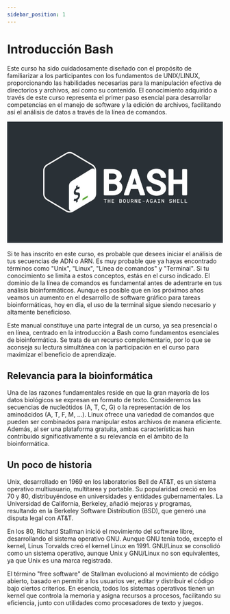 ```yaml
---
sidebar_position: 1
---
```


# Introducción Bash
Este curso ha sido cuidadosamente diseñado con el propósito de familiarizar a los participantes con los fundamentos de UNIX/LINUX, proporcionando las habilidades necesarias para la manipulación efectiva de directorios y archivos, así como su contenido. El conocimiento adquirido a través de este curso representa el primer paso esencial para desarrollar competencias en el manejo de software y la edición de archivos, facilitando así el análisis de datos a través de la línea de comandos.

![Bash logo](../../static/img/bash/bash_logo.jpeg)

Si te has inscrito en este curso, es probable que desees iniciar el análisis de tus secuencias de ADN o ARN. Es muy probable que ya hayas encontrado términos como "Unix", "Linux", "Línea de comandos" y "Terminal". Si tu conocimiento se limita a estos conceptos, estás en el curso indicado. El dominio de la línea de comandos es fundamental antes de adentrarte en tus análisis bioinformáticos. Aunque es posible que en los próximos años veamos un aumento en el desarrollo de software gráfico para tareas bioinformáticas, hoy en día, el uso de la terminal sigue siendo necesario y altamente beneficioso.

Este manual constituye una parte integral de un curso, ya sea presencial o en línea, centrado en la introducción a Bash como fundamentos esenciales de bioinformática. Se trata de un recurso complementario, por lo que se aconseja su lectura simultánea con la participación en el curso para maximizar el beneficio de aprendizaje.

## Relevancia para la bioinformática
Una de las razones fundamentales reside en que la gran mayoría de los datos biológicos se expresan en formato de texto. Consideremos las secuencias de nucleótidos (A, T, C, G) o la representación de los aminoácidos (A, T, F, M, ...). Linux ofrece una variedad de comandos que pueden ser combinados para manipular estos archivos de manera eficiente. Además, al ser una plataforma gratuita, ambas características han contribuido significativamente a su relevancia en el ámbito de la bioinformática.

## Un poco de historia
Unix, desarrollado en 1969 en los laboratorios Bell de AT&T, es un sistema operativo multiusuario, multitarea y portable. Su popularidad creció en los 70 y 80, distribuyéndose en universidades y entidades gubernamentales. La Universidad de California, Berkeley, añadió mejoras y programas, resultando en la Berkeley Software Distribution (BSD), que generó una disputa legal con AT&T.

En los 80, Richard Stallman inició el movimiento del software libre, desarrollando el sistema operativo GNU. Aunque GNU tenía todo, excepto el kernel, Linus Torvalds creó el kernel Linux en 1991. GNU/Linux se consolidó como un sistema operativo, aunque Unix y GNU/Linux no son equivalentes, ya que Unix es una marca registrada.

El término "free software" de Stallman evolucionó al movimiento de código abierto, basado en permitir a los usuarios ver, editar y distribuir el código bajo ciertos criterios. En esencia, todos los sistemas operativos tienen un kernel que controla la memoria y asigna recursos a procesos, facilitando su eficiencia, junto con utilidades como procesadores de texto y juegos.

